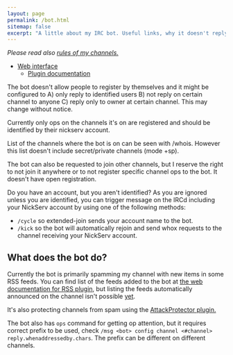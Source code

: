 ```yaml
---
layout: page
permalink: /bot.html
sitemap: false
excerpt: "A little about my IRC bot. Useful links, why it doesn't reply to me, how to make it recognize me, what does it actually do?"
---
```


*Please read also [rules of my channels.](https://mikaela.info/channel.html)*

* [Web interface](https://bot.mikaela.info)
    * [Plugin documentation](https://bot.mikaela.info/plugindoc/)

The bot doesn't allow people to register by themselves and it might be
configured to A) only reply to identified users B) not reply on certain
channel to anyone C) reply only to owner at certain channel. This may
change without notice.

Currently only ops on the channels it's on are registered and should be
identified by their nickserv account.

List of the channels where the bot is on can be seen with /whois. However
this list doesn't include secret/private channels (mode +sp).

The bot can also be requested to join other channels, but I reserve the
right to not join it anywhere or to not register specific channel ops
to the bot. It doesn't have open registration.

Do you have an account, but you aren't identified? As you are ignored
unless you are identified, you can trigger message on the IRCd including
your NickServ account by using one of the following methods:

* `/cycle` so extended-join sends your account name to the bot.
* `/kick` so the bot will automatically rejoin and send whox requests to
  the channel receiving your NickServ account.

## What does the bot do?

Currently the bot is primarily spamming my channel with new items in some
RSS feeds. You can find list of the feeds added to the bot at
[the web documentation for RSS plugin](https://bot.mikaela.info/plugindoc/RSS/),
but  listing the feeds automatically announced on the channel isn't
possible [yet](https://github.com/ProgVal/Limnoria/issues/1085).

It's also protecting channels from spam using the [AttackProtector plugin.](https://github.com/ProgVal/Supybot-plugins/tree/master/AttackProtector)

The bot also has `ops` command for getting op attention, but it requires
correct prefix to be used, check
`/msg <bot> config channel <#channel> reply.whenaddressedby.chars`. The
prefix can be different on different channels.
